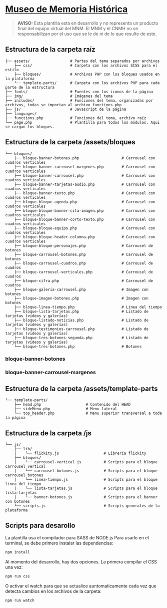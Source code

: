 # [Museo de Memoria Histórica](http://museodememoria.gov.co)

> **AVISO:** Esta plantilla esta en desarrollo y no representa un producto final del equipo virtual del MNM. El MNM y el CNMH no se responsabilizan por el uso que se le de ni de lo que resulte de este.

## Estructura de la carpeta raíz

    ├── assets/                  # Partes del tema separados por archivos
        ├── css/                 # Carpeta con los archivos SCSS para el estilo
        ├── bloques/             # Archivos PHP con los bloques usados en la plataforma
        └── template-parts/      # Carpeta con los archivos PHP para cada parte de la estructura
    ├── fonts/                   # Fuentes con los iconos de la página
    ├── img/                     # Imágenes del tema
    ├── includes/                # Funciones del tema, organizadas por archivos, todas se importan al archivo functions.php
    ├── js/                      # Javascript de la página
    ├── languages/
    ├── functions.php            # Funciones del tema, archivo raíz
    └── page.php                 # Plantilla para todos los módulos. Aqui se cargan los bloques.

## Estructura de la carpeta /assets/bloques

    └── bloques/
        ├── bloque-banner-botones.php                   # Carrousel con cuadros verticales
        ├── bloque-banner-carrousel-margenes.php        # Carrousel con cuadros verticales
        ├── bloque-banner-carrousel.php                 # Carrousel con cuadros verticales
        ├── bloque-banner-tarjetas-audio.php            # Carrousel con cuadros verticales
        ├── bloque-banner-texto.php                     # Carrousel con cuadros verticales
        ├── bloque-bloque-agenda.php                    # Carrousel con cuadros verticales
        ├── bloque-bloque-banner-cita-imagen.php        # Carrousel con cuadros verticales
        ├── bloque-bloque-banner-corto-texto.php        # Carrousel con cuadros verticales
        ├── bloque-bloque-equipo.php                    # Carrousel con cuadros verticales
        ├── bloque-bloque-header-columna.php            # Carrousel con cuadros verticales
        ├── bloque-bloque-personajes.php                # Carrousel de botones
        ├── bloque-carrousel-botones.php                # Carrousel de botones
        ├── bloque-carrousel-cuadros.php                # Carrousel de cuadros
        ├── bloque-carrousel-verticales.php             # Carrousel de cuadros
        ├── bloque-cifra.php                            # Carrousel de cuadros
        ├── bloque-galeria-carrousel.php                # Imagen con botones
        ├── bloque-imagen-botones.php                   # Imagen con botones
        ├── bloque-linea-tiempo.php                     # Linea del tiempo
        ├── bloque-lista-tarjetas.php                   # Listado de tarjetas (videos y galerías)
        ├── bloque-listado-noticias.php                 # Listado de tarjetas (videos y galerías)
        ├── bloque-testimonios-carrousel.php            # Listado de tarjetas (videos y galerías)
        ├── bloque-tres-botones-segunda.php             # Listado de tarjetas (videos y galerías)
        └── bloque-tres-botones.php                     # Botones

### bloque-banner-botones

### bloque-banner-carrousel-margenes

## Estructura de la carpeta /assets/template-parts

    └── template-parts/
        ├── head.php                    # Contenido del HEAD
        ├── sideMenu.php                # Menu lateral
        └── top_header.php              # Menu superior transversal a toda la página

## Estructura de la carpeta /js

    └── js/
        ├── lib/
        |    └── flickity.js                    # Librería flickity
        ├── bloques/
        |    └── carrousel-vertical.js          # Scripts para el bloque carrousel vertical
        |    └── carrousel-botones.js           # Scripts para el bloque carrousel botones
        |    └── linea-tiempo.js                # Scripts para el bloque linea del tiempo
        |    └── lista-tarjetas.js              # Scripts para el bloque lista-tarjetas
        |    └── banner-botones.js              # Scripts para el banner con botones
        └── scripts.js                          # Scripts generales de la plataforma

## Scripts para desarollo

La plantilla usa el compilador para SASS de NODE.js
Para usarlo en el terminal, se debe primero instalar las dependencias:

```bash
npm install
```

Al momento del desarrollo, hay dos opciones. La primera compilar el CSS una vez:

```bash
npm run css
```

O activar el watch para que se actualice auntomaticamente cada vez que detecta cambios en los archivos de la carpeta:

```bash
npm run watch
```
